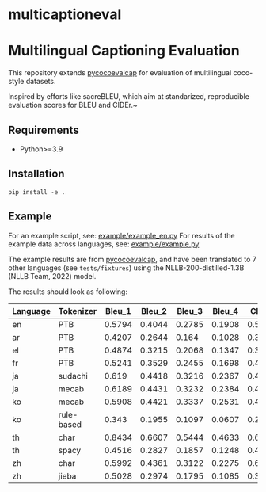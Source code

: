 # multicaptioneval

# Multilingual Captioning Evaluation

This repository extends [pycocoevalcap](https://github.com/salaniz/pycocoevalcap/tree/master) for evaluation of
multilingual coco-style datasets.

Inspired by efforts like sacreBLEU, which aim at standarized, reproducible evaluation scores for BLEU and CIDEr.~

## Requirements
- Python>=3.9

## Installation

`
pip install -e .
`

## Example
For an example script, see: [example/example_en.py](example/example_en.py)
For results of the example data across languages, see: [example/example.py](example/example.py)

The example results are from [pycocoevalcap](https://github.com/salaniz/pycocoevalcap/tree/master), and have been translated
to 7 other languages (see `tests/fixtures`) using the NLLB-200-distilled-1.3B (NLLB Team, 2022) model. 

The results should look as following:

| Language   | Tokenizer   |   Bleu_1 |   Bleu_2 |   Bleu_3 |   Bleu_4 |   CIDEr |
|------------|-------------|----------|----------|----------|----------|---------|
| en         | PTB         |   0.5794 |   0.4044 |   0.2785 |   0.1908 |  0.5998 |
| ar         | PTB         |   0.4207 |   0.2644 |   0.164  |   0.1028 |  0.3716 |
| el         | PTB         |   0.4874 |   0.3215 |   0.2068 |   0.1347 |  0.3896 |
| fr         | PTB         |   0.5241 |   0.3529 |   0.2455 |   0.1698 |  0.491  |
| ja         | sudachi     |   0.619  |   0.4418 |   0.3216 |   0.2367 |  0.4801 |
| ja         | mecab       |   0.6189 |   0.4431 |   0.3232 |   0.2384 |  0.4863 |
| ko         | mecab       |   0.5908 |   0.4421 |   0.3337 |   0.2531 |  0.4823 |
| ko         | rule-based  |   0.343  |   0.1955 |   0.1097 |   0.0607 |  0.2261 |
| th         | char        |   0.8434 |   0.6607 |   0.5444 |   0.4633 |  0.6567 |
| th         | spacy       |   0.4516 |   0.2827 |   0.1857 |   0.1248 |  0.4437 |
| zh         | char        |   0.5992 |   0.4361 |   0.3122 |   0.2275 |  0.6524 |
| zh         | jieba       |   0.5028 |   0.2974 |   0.1795 |   0.1085 |  0.3837 |